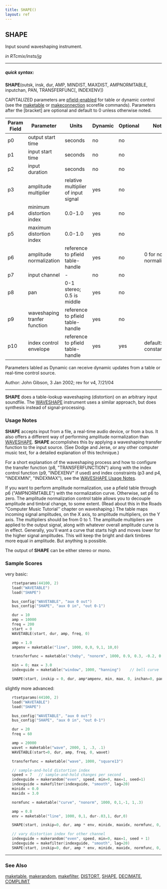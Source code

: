 ```yaml
---
title: SHAPE()
layout: ref
---
```


## SHAPE

Input sound waveshaping instrument.

*in RTcmix/insts/jg*  
  

-----

##### quick syntax:

**SHAPE**(outsk, insk, dur, AMP, MINDIST, MAXDIST, AMPNORMTABLE,
inputchan, PAN, TRANSFERFUNC\[, INDEXENV\])

CAPITALIZED parameters are [pfield-enabled](pfield-enabled.html) for
table or dynamic control (see the
[maketable](../scorefile/maketable.html) or
[makeconnection](../scorefile/makeconnection.html) scorefile
commands). Parameters after the \[bracket\] are optional and default to
0 unless otherwise noted.


Param Field	| Parameter | Units | Dynamic | Optional | Notes
----------- | --------- | ----- | -------- | --------- | ---------
p0 | output start time | seconds | no | no | 
p1 | input start time | seconds | no | no | 
p2 | input duration | seconds | no | no | 
p3 | amplitude multiplier | relative multiplier of input signal | yes | no | 
p4 | minimum distortion index | 0.0-1.0 | yes | no | 
p5 | maximum distortion index | 0.0-1.0 | yes | no | 
p6 | amplitude normalization | reference to pfield table-handle | yes | no | 0 for no normalization |
p7 | input channel |  -  | no | no | 
p8 | pan | 0-1 stereo; 0.5 is middle | yes | no | 
p9 | waveshaping tranfer function | reference to pfield table-handle | yes | no | 
p10 | index control envelope | reference to pfield table-handle | yes | yes | default: constant 1.0 | 

Parameters labled as Dynamic can receive dynamic updates from a table or real-time control source.

Author:  John Gibson, 3 Jan 2002; rev for v4, 7/21/04

  

-----

  
**SHAPE** does a table-lookup waveshaping (distortion) on an arbitrary
input soundfile. The [WAVESHAPE](WAVESHAPE.html) instrument uses a
similar approach, but does synthesis instead of signal-processing.

### Usage Notes

**SHAPE** accepts input from a file, a real-time audio device, or from a
bus. It also offers a different way of performing amplitude
normalization than [WAVESHAPE](WAVESHAPE.html). **SHAPE** accomplishes
this by applying a waveshaping transfer function to the input source.
(See Dodge and Jerse, or any other computer music text, for a detailed
explanation of this technique.)

For a short explanation of the waveshaping process and how to configure
the transfer function (p8, "TRANSFERFUNCTION") along with the index
control function (p9, "INDEXENV" if used) and index constraints (p3 and
p4, "INDEXMIN", "INDEXMAX"), see the [WAVESHAPE Usage
Notes](WAVESHAPE.html#usage_notes).

If you want to perform amplitude normalization, use a pfield table
through p6 ("AMPNORMTABLE") with the normalization curve. Otherwise, set
p6 to zero. The amplitude normalization control table allows you to
decouple amplitude and timbral change, to some extent. (Read about this
in the Roads "Computer Music Tutorial'' chapter on waveshaping.) The
table maps incoming signal amplitudes, on the X axis, to amplitude
multipliers, on the Y axis. The multipliers should be from 0 to 1. The
amplitude multipliers are applied to the output signal, along with
whatever overall amplitude curve is in effect. Generally, you'll want a
curve that starts high and moves lower for the higher signal amplitudes.
This will keep the bright and dark timbres more equal in amplitude. But
anything is possible.

The output of **SHAPE** can be either stereo or mono.

### Sample Scores

very basic:

```cpp
   rtsetparams(44100, 2)
   load("WAVETABLE")
   load("SHAPE")

   bus_config("WAVETABLE", "aux 0 out")
   bus_config("SHAPE", "aux 0 in", "out 0-1")

   dur = 10
   amp = 10000
   freq = 200
   start = 0
   WAVETABLE(start, dur, amp, freq, 0)

   amp = 1.0
   ampenv = maketable("line", 1000, 0,0, 9,1, 10,0)

   transferfunc = maketable("cheby", "nonorm", 1000, 0.9, 0.3, -0.2, 0.6, -0.7, 0.9, -0.1)

   min = 0; max = 3.0
   indexguide = maketable("window", 1000, "hanning")    // bell curve

   SHAPE(start, inskip = 0, dur, amp*ampenv, min, max, 0, inchan=0, pan=0.5, transferfunc, indexguide)
```

  
  
slightly more advanced:

```cpp
   rtsetparams(44100, 2)
   load("WAVETABLE")
   load("SHAPE")

   bus_config("WAVETABLE", "aux 0 out")
   bus_config("SHAPE", "aux 0 in", "out 0-1")

   dur = 20
   freq = 60

   amp = 20000
   wavet = maketable("wave", 2000, 1, .3, .1)
   WAVETABLE(start=0, dur, amp, freq, 0, wavet)

   transferfunc = maketable("wave", 1000, "square13")

   // sample-and-hold distortion index
   speed = 7   // sample-and-hold changes per second
   indexguide = makerandom("even", speed, min=0, max=1, seed=1)
   indexguide = makefilter(indexguide, "smooth", lag=20)
   minidx = 0.0
   maxidx = 3.0

   normfunc = maketable("curve", "nonorm", 1000, 0,1,-1, 1,.3)

   amp = 0.8
   env = maketable("line", 1000, 0,1, dur-.03,1, dur,0)

   SHAPE(start, inskip=0, dur, amp * env, minidx, maxidx, normfunc, 0, 1, transferfunc, indexguide)

   // vary distortion index for other channel
   indexguide = makerandom("even", speed, min=0, max=1, seed + 1)
   indexguide = makefilter(indexguide, "smooth", lag=20)
   SHAPE(start, inskip=0, dur, amp * env, minidx, maxidx, normfunc, 0, 0, transferfunc, indexguide)
```

  

-----

### See Also

[maketable](../scorefile/maketable.html),
[makerandom](../scorefile/makerandom.html),
[makefilter](../scorefile/makefilter.html), [DISTORT](DISTORT.html),
[SHAPE](SHAPE.html), [DECIMATE](DECIMATE.html),
[COMPLIMIT](COMPLIMIT.html)
